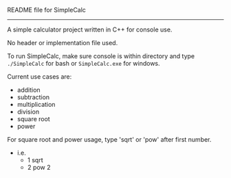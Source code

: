README file for SimpleCalc

---

A simple calculator project written in C++ for console use.

No header or implementation file used.

To run SimpleCalc, make sure console is within directory and type 
`./SimpleCalc` for bash or `SimpleCalc.exe` for windows.

Current use cases are:

- addition
- subtraction
- multiplication
- division
- square root
- power

For square root and power usage, type 'sqrt' or 'pow' after first number.
- i.e.
    - 1 sqrt
    - 2 pow 2